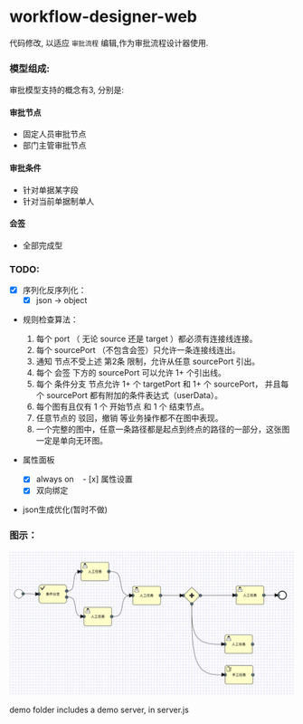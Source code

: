 # workflow-designer-web

代码修改, 以适应 `审批流程` 编辑,作为审批流程设计器使用.

### 模型组成:

审批模型支持的概念有3, 分别是:

#### 审批节点

- 固定人员审批节点
- 部门主管审批节点

#### 审批条件

- 针对单据某字段
- 针对当前单据制单人

#### 会签

- 全部完成型

### TODO:
- [x] 序列化反序列化：
    * [x] json -> object
- 规则检查算法：
    1. 每个 port （ 无论 source 还是 target ）都必须有连接线连接。
    2. 每个 sourcePort （不包含会签）只允许一条连接线连出。
    3. 通知 节点不受上述 第2条 限制，允许从任意 sourcePort 引出。
    4. 每个 会签 下方的 sourcePort 可以允许 1+ 个引出线。
    5. 每个 条件分支 节点允许 1+ 个 targetPort 和 1+ 个 sourcePort， 并且每个 sourcePort 都有附加的条件表达式（userData）。
    6. 每个图有且仅有 1 个 开始节点 和 1 个 结束节点。
    7. 任意节点的 驳回，撤销 等业务操作都不在图中表现。
    8. 一个完整的图中，任意一条路径都是起点到终点的路径的一部分，这张图一定是单向无环图。

- 属性面板
    - [x] always on
    - [x] 属性设置
    - [x] 双向绑定  

- json生成优化(暂时不做)

### 图示：

![](https://raw.githubusercontent.com/hitdavid/workflow-designer-web/master/demo/demo.png)

demo folder includes a demo server, in server.js

